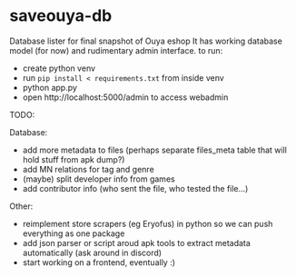 # saveouya-db
Database lister for final snapshot of Ouya eshop
It has working database model (for now) and rudimentary admin interface. 
to run:
 - create python venv
 - run `pip install < requirements.txt` from inside venv
 - python app.py
 - open http://localhost:5000/admin to access webadmin

TODO:

Database:
 - add more metadata to files (perhaps separate files_meta table that will hold stuff from apk dump?)
 - add MN relations for tag and genre
 - (maybe) split developer info from games
 - add contributor info (who sent the file, who tested the file...)

Other:
 - reimplement store scrapers (eg Eryofus) in python so we can push everything as one package
 - add json parser or script aroud apk tools to extract metadata automatically (ask around in discord)
 - start working on a frontend, eventually :)
